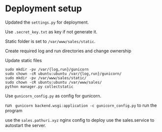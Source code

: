 # Deployment setup

Updated the `settings.py` for deployment.

Use `.secret_key.txt` as key if not generate it.

Static folder is set to `/var/www/sales/static`.

Create required log and run directories and change ownership

Update static files

```
sudo mkdir -pv /var/{log,run}/gunicorn
sudo chown -cR ubuntu:ubuntu /var/{log,run}/gunicorn/
sudo mkdir -pv /var/www/sales/static/
sudo chown -cR ubuntu:ubuntu /var/www/sales/ 
python manager.py collectstatic
```

Use `gunicorn_config.py` as config for gunicorn.

run ` gunicorn backend.wsgi:application -c gunicorn_config.py` to run the program

use the `sales.pathuri.xyz` nginx config to deploy
use the sales.service to autostart the server.

